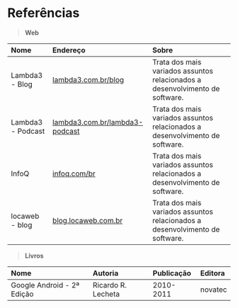 # Referências 

> **Web**

Nome | Endereço | Sobre 
:--- | :----- | :----- 
Lambda3 - Blog | [lambda3.com.br/blog](lambda3.com.br/blog) | Trata dos mais variados assuntos relacionados a desenvolvimento de software. 
Lambda3 - Podcast | [lambda3.com.br/lambda3-podcast](lambda3.com.br/lambda3-podcast) | Trata dos mais variados assuntos relacionados a desenvolvimento de software. 
InfoQ | [infoq.com/br](infoq.com/br) | Trata dos mais variados assuntos relacionados a desenvolvimento de software. 
locaweb - blog | [blog.locaweb.com.br](blog.locaweb.com.br)  | Trata dos mais variados assuntos relacionados a desenvolvimento de software. 

> **Livros**

Nome | Autoria | Publicação | Editora  
:--- | :--- | :--- | :---  
Google Android - 2ª Edição | Ricardo R. Lecheta | 2010-2011 | novatec 
